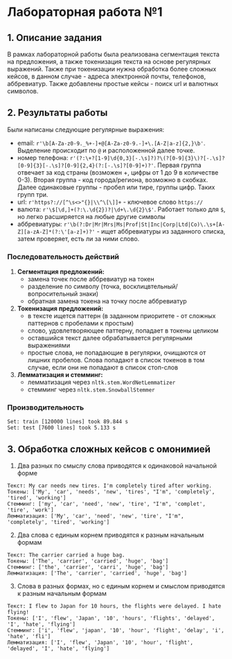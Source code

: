 # Лабораторная работа №1

## 1. Описание задания
В рамках лабораторной работы была реализована сегментация текста на предложения, а также токенизация текста на основе регулярных выражений. Также при токенизации нужна обработка более сложных кейсов, в данном случае - адреса электронной почты, телефонов, аббревиатур. Также добавлены простые кейсы - поиск url и валютных символов.


## 2. Результаты работы
Были написаны следующие регулярные выражения:
- email: `r'\b[A-Za-z0-9._%+-]+@[A-Za-z0-9.-]+\.[A-Z|a-z]{2,}\b'`. Выделение происходит по `@` и расположенной далее точке.
- номер телефона: `r'(?:\+?[1-9]\d{0,3}[-.\s]?)?\(?[0-9]{3}\)?[-.\s]?[0-9]{3}[-.\s]?[0-9]{2,4}(?:[-.\s]?[0-9]+)?'`. Первая группа отвечает за код страны (возможен +, цифры от 1 до 9 в количестве 0-3). Вторая группа - код города/региона, возможно в скобках. Далее одинаковые группы - пробел или тире, группы цифр. Таких групп три.
- url: `r'https?://[^\s<>"{}|\\^\[\]]+` - ключевое слово `https://`
- валюта: `r'\$[\d,]+(?:\.\d{2})?|\d+\.\d{2}\$'`. Работает только для `$`, но легко расширяется на любые другие символы
- аббревиатуры: `r'\b(?:Dr|Mr|Mrs|Ms|Prof|St|Inc|Corp|Ltd|Co)\.\s+[A-Z][a-zA-Z]*(?:\'[a-z]+)?'` - ищет аббревиатуры из заданного списка, затем проверяет, есть ли за ними слово.

### Последовательность действий
1. **Сегментация предложений:** 
    - замена точек после аббревиатур на токен
    - разделение по символу (точка, восклицвтельный/вопросительный знаки)
    - обратная замена токена на точку после аббревиатур
2. **Токенизация предложений:**
    - в тексте ищется паттерн (в заданном приоритете - от сложных паттернов с пробелами к простым)
    - слово, удовлетворяющее паттерну, попадает в токены целиком
    - оставшийся текст далее обрабатывается регулярными выражениями
    - простые слова, не попадающие в регулярки, очищаются от лишних пробелов. Слова попадают в список токенов в том случае, если они не попадают в список стоп-слов
3. **Лемматизация и стемминг:**
    - лемматизация через `nltk.stem.WordNetLemmatizer`
    - стемминг через `nltk.stem.SnowballStemmer`


### Производительность
```
Set: train [120000 lines] took 89.844 s
Set: test [7600 lines] took 5.133 s
```

## 3. Обработка сложных кейсов c омонимией

1. Два разных по смыслу слова приводятся к одинаковой начальной форме
```
Текст: My car needs new tires. I'm completely tired after working.
Токены: ['My', 'car', 'needs', 'new', 'tires', "I'm", 'completely', 'tired', 'working']
Стемминг: ['my', 'car', 'need', 'new', 'tire', "I'm", 'complet', 'tire', 'work']
Лемматизация: ['My', 'car', 'need', 'new', 'tire', "I'm", 'completely', 'tired', 'working']
```

2. Два слова с единым корнем приводятся к разным начальным формам
```
Текст: The carrier carried a huge bag.
Токены: ['The', 'carrier', 'carried', 'huge', 'bag']
Стемминг: ['the', 'carrier', 'carri', 'huge', 'bag']
Лемматизация: ['The', 'carrier', 'carried', 'huge', 'bag']
```

3. Слова в разных формах, но с единым корнем и смыслом приводятся к разным начальным формам
```
Текст: I flew to Japan for 10 hours, the flights were delayed. I hate flying!
Токены: ['I', 'flew', 'Japan', '10', 'hours', 'flights', 'delayed', 'I', 'hate', 'flying']
Стемминг: ['i', 'flew', 'japan', '10', 'hour', 'flight', 'delay', 'i', 'hate', 'fli']
Лемматизация: ['I', 'flew', 'Japan', '10', 'hour', 'flight', 'delayed', 'I', 'hate', 'flying']
```


